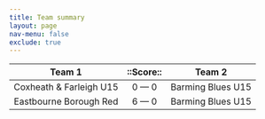 ```yaml
---
title: Team summary
layout: page
nav-menu: false
exclude: true
---
```




|         Team 1          |  ::Score::  |      Team 2       |
|:-----------------------:|:-----------:|:-----------------:|
| Coxheath & Farleigh U15 | 0 &mdash; 0 | Barming Blues U15 |
| Eastbourne Borough Red  | 6 &mdash; 0 | Barming Blues U15 |

 <br /><br /><br />
